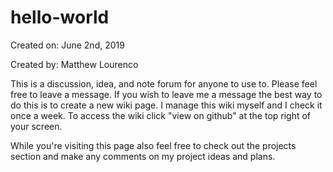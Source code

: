 # hello-world
Created on: June 2nd, 2019

Created by: Matthew Lourenco

This is a discussion, idea, and note forum for anyone to use to. Please feel free to leave a message.
If you wish to leave me a message the best way to do this is to create a new wiki page. I manage
this wiki myself and I check it once a week.
To access the wiki click "view on github" at the top right of your screen.

While you're visiting this page also feel free to check out the projects section and make any comments on my project
ideas and plans.
